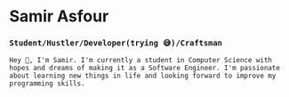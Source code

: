 # Samir Asfour
### `Student/Hustler/Developer(trying 😅)/Craftsman`

```
Hey 👋, I'm Samir. I'm currently a student in Computer Science with hopes and dreams of making it as a Software Engineer. I'm passionate about learning new things in life and looking forward to improve my programming skills.
```
